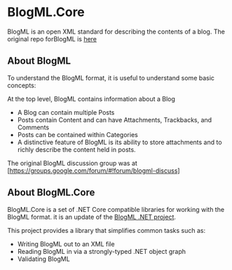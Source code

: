 # BlogML.Core

BlogML is an open XML standard for describing the contents of a blog.
The original repo forBlogML is [here](https://code.google.com/archive/p/blogml/)

## About BlogML
To understand the BlogML format, it is useful to understand some basic concepts:

At the top level, BlogML contains information about a Blog

- A Blog can contain multiple Posts
- Posts contain Content and can have Attachments, Trackbacks, and Comments
- Posts can be contained within Categories
- A distinctive feature of BlogML is its ability to store attachments and to richly describe the content held in posts.

The original BlogML discussion group was at [https://groups.google.com/forum/#!forum/blogml-discuss]

## About BlogML.Core
BlogML.Core is a set of .NET Core compatible libraries for working with the BlogML format. 
it is an update of the [BlogML .NET project](https://archive.codeplex.com/?p=blogml). 

This project provides a library that simplifies common tasks such as:

- Writing BlogML out to an XML file 
- Reading BlogML in via a strongly-typed .NET object graph
- Validating BlogML